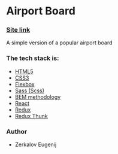 # Airport Board

### [Site link](https://evgenijz.github.io/airport-board/dist)

A simple version of a popular airport board

### The tech stack is:

- [HTML5](https://en.wikipedia.org/wiki/HTML5)
- [CSS3](https://en.wikipedia.org/wiki/Cascading_Style_Sheets)
- [Flexbox](https://en.wikipedia.org/wiki/CSS_Flexible_Box_Layout)
- [Sass (Scss)](https://sass-lang.com/)
- [BEM methodology](https://en.bem.info/methodology/)
- [React](https://reactjs.org/)
- [Redux](https://redux.js.org/)
- [Redux Thunk](https://github.com/reduxjs/redux-thunk)

### Author

- Zerkalov Eugenij
